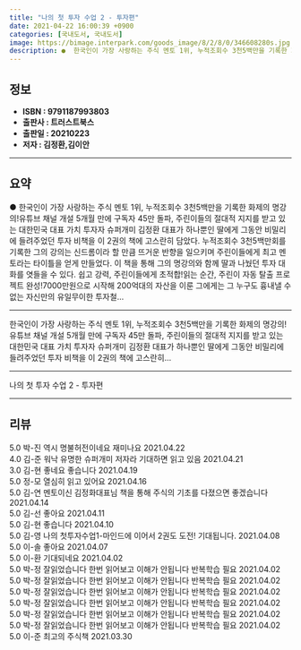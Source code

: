 ```yaml
---
title: "나의 첫 투자 수업 2 - 투자편"
date: 2021-04-22 16:00:39 +0900
categories: [국내도서, 국내도서]
image: https://bimage.interpark.com/goods_image/8/2/8/0/346608280s.jpg
description: ●  한국인이 가장 사랑하는 주식 멘토 1위, 누적조회수 3천5백만을 기록한 화제의 명강의!유튜브 채널 개설 5개월 만에 구독자 45만 돌파, 주린이들의 절대적 지지를 받고 있는 대한민국 대표 가치 투자자 슈퍼개미 김정환 대표가 하나뿐인 딸에게 그동안 비밀리에 들려주었던 투자 비책을 이 2권의 책에 고스
---
```


## **정보**

- **ISBN : 9791187993803**
- **출판사 : 트러스트북스**
- **출판일 : 20210223**
- **저자 : 김정환,김이안**

------



## **요약**

●  한국인이 가장 사랑하는 주식 멘토 1위, 누적조회수 3천5백만을 기록한 화제의 명강의!유튜브 채널 개설 5개월 만에 구독자 45만 돌파, 주린이들의 절대적 지지를 받고 있는 대한민국 대표 가치 투자자 슈퍼개미 김정환 대표가 하나뿐인 딸에게 그동안 비밀리에 들려주었던 투자 비책을 이 2권의 책에 고스란히 담았다. 누적조회수 3천5백만회를 기록한 그의 강의는 신드롬이라 할 만큼 뜨거운 반향을 일으키며 주린이들에게 최고 멘토라는 타이틀을 얻게 만들었다. 이 책을 통해 그의 명강의와 함께 딸과 나눴던 투자 대화를 엿들을 수 있다. 쉽고 강력, 주린이들에게 초적합!읽는 순간, 주린이 자동 탈출 프로젝트 완성!7000만원으로 시작해 200억대의 자산을 이룬 그에게는 그 누구도 흉내낼 수 없는 자신만의 유일무이한 투자철...

------

한국인이 가장 사랑하는 주식 멘토 1위,
누적조회수 3천5백만을 기록한 화제의 명강의!유튜브 채널 개설 5개월 만에 구독자 45만 돌파, 주린이들의 절대적 지지를 받고 있는 대한민국 대표 가치 투자자 슈퍼개미 김정환 대표가 하나뿐인 딸에게 그동안 비밀리에 들려주었던 투자 비책을 이 2권의 책에 고스란히... 

------


나의 첫 투자 수업 2 - 투자편 

------


## **리뷰** 

5.0 박-진 역시 명불허전이네요 재미나요 2021.04.22 <br/>4.0 김-준 워낙 유명한 슈퍼개미 저자라 기대하면 읽고 있음 2021.04.21 <br/>3.0 김-현 좋네요 좋습니다 2021.04.19 <br/>5.0 정-모 열심히 읽고 있어요 2021.04.16 <br/>5.0 김-연 멘토이신 김정화대표님 책을 통해 주식의 기초를 다졌으면 좋겠습니다  2021.04.14 <br/>5.0 김-선 좋아요 2021.04.11 <br/>5.0 김-현 좋습니다 2021.04.10 <br/>5.0 김-영 나의 첫투자수업1-마인드에 이어서 2권도 도전!
기대됩니다. 2021.04.08 <br/>5.0 이-솔 좋아요 2021.04.07 <br/>5.0 이-환 기대되네요 2021.04.02 <br/>5.0 박-정 잘읽었습니다 한번 읽어보고 이해가 안됩니다 반복학습 필요 2021.04.02 <br/>5.0 박-정 잘읽었습니다 한번 읽어보고 이해가 안됩니다 반복학습 필요 2021.04.02 <br/>5.0 박-정 잘읽었습니다 한번 읽어보고 이해가 안됩니다 반복학습 필요 2021.04.02 <br/>5.0 박-정 잘읽었습니다 한번 읽어보고 이해가 안됩니다 반복학습 필요 2021.04.02 <br/>5.0 박-정 잘읽었습니다 한번 읽어보고 이해가 안됩니다 반복학습 필요 2021.04.02 <br/>5.0 박-정 잘읽었습니다 한번 읽어보고 이해가 안됩니다 반복학습 필요 2021.04.02 <br/>5.0 이-준 최고의 주식책 2021.03.30 <br/>